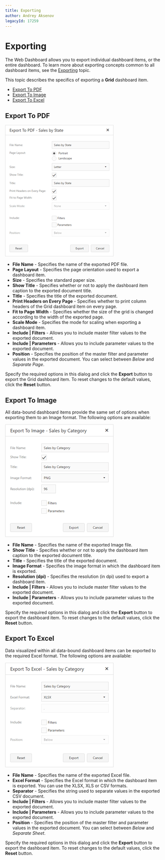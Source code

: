 ```yaml
---
title: Exporting
author: Andrey Aksenov
legacyId: 17259
---
```

# Exporting
The Web Dashboard allows you to export individual dashboard items, or the entire dashboard. To learn more about exporting concepts common to all dashboard items, see the [Exporting](../../exporting.md) topic.

This topic describes the specifics of exporting a **Grid** dashboard item.
* [Export To PDF](#export-to-pdf)
* [Export To Image](#export-to-image)
* [Export To Excel](#export-to-excel)

## <a name="export-to-pdf"/>Export To PDF
![ExportToPdfDialog_GridWeb](../../../../images/img22952.png)
* **File Name** - Specifies the name of the exported PDF file.
* **Page Layout** - Specifies the page orientation used to export a dashboard item.
* **Size** - Specifies the standard paper size.
* **Show Title** - Specifies whether or not to apply the dashboard item caption to the exported document title.
* **Title** - Specifies the title of the exported document.
* **Print Headers on Every Page** - Specifies whether to print column headers of the Grid dashboard item on every page.
* **Fit to Page Width** - Specifies whether the size of the grid is changed according to the width of the exported page.
* **Scale Mode** - Specifies the mode for scaling when exporting a dashboard item.
* **Include | Filters** - Allows you to include master filter values to the exported document.
* **Include | Parameters** - Allows you to include parameter values to the exported document.
* **Position** - Specifies the position of the master filter and parameter values in the exported document. You can select between _Below_ and _Separate Page_.

Specify the required options in this dialog and click the **Export** button to export the Grid dashboard item. To reset changes to the default values, click the **Reset** button.

## <a name="export-to-image"/>Export To Image
All data-bound dashboard items provide the same set of options when exporting them to an Image format. The following options are available:

![ExportToImageDialog_ChartWeb](../../../../images/img22926.png)
* **File Name** - Specifies the name of the exported Image file.
* **Show Title** - Specifies whether or not to apply the dashboard item caption to the exported document title.
* **Title** - Specifies the title of the exported document.
* **Image Format** - Specifies the image format in which the dashboard item is exported.
* **Resolution (dpi)** - Specifies the resolution (in dpi) used to export a dashboard item.
* **Include | Filters** - Allows you to include master filter values to the exported document.
* **Include | Parameters** - Allows you to include parameter values to the exported document.

Specify the required options in this dialog and click the **Export** button to export the dashboard item. To reset changes to the default values, click the **Reset** button.

## <a name="export-to-excel"/>Export To Excel
Data visualized within all data-bound dashboard items can be exported to the required Excel format. The following options are available:

![ExportToExcelDialog_Web](../../../../images/img121026.png)
* **File Name** - Specifies the name of the exported Excel file.
* **Excel Format** - Specifies the Excel format in which the dashboard item is exported. You can use the XLSX, XLS or CSV formats.
* **Separator** - Specifies the string used to separate values in the exported CSV document.
* **Include | Filters** - Allows you to include master filter values to the exported document.
* **Include | Parameters** - Allows you to include parameter values to the exported document.
* **Position** - Specifies the position of the master filter and parameter values in the exported document. You can select between _Below_ and _Separate Sheet_.

Specify the required options in this dialog and click the **Export** button to export the dashboard item. To reset changes to the default values, click the **Reset** button.